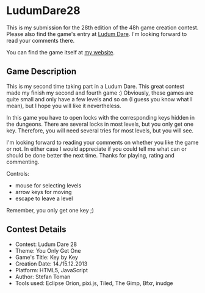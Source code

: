 # LudumDare28

This is my submission for the 28th edition of the 48h game creation contest. Please also find the game's entry at [Ludum Dare](http://www.ludumdare.com/compo/ludum-dare-28/?action=preview&uid=21963). I'm looking forward to read your comments there.

You can find the game itself at [my website](http://games.stoman.de/ludumdare28/).

## Game Description

This is my second time taking part in a Ludum Dare. This great contest made my finish my second and fourth game :) Obviously, these games are quite small and only have a few levels and so on (I guess you know what I mean), but I hope you will like it nevertheless. 

In this game you have to open locks with the corresponding keys hidden in the dungeons. There are several locks in most levels, but you only get one key. Therefore, you will need several tries for most levels, but you will see. 

I'm looking forward to reading your comments on whether you like the game or not. In either case I would appreciate if you could tell me what can or should be done better the next time. Thanks for playing, rating and commenting. 

Controls: 
- mouse for selecting levels 
- arrow keys for moving 
- escape to leave a level 

Remember, you only get one key ;) 

## Contest Details

* Contest: Ludum Dare 28
* Theme: You Only Get One
* Game's Title: Key by Key
* Creation Date: 14./15.12.2013
* Platform: HTML5, JavaScript
* Author: Stefan Toman
* Tools used: Eclipse Orion, pixi.js, Tiled, The Gimp, Bfxr, inudge
